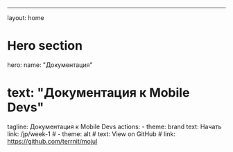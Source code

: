 ---
layout: home

# Hero section
hero:
  name: "Документация"
  # text: "Документация к Mobile Devs"
  tagline: Документация к Mobile Devs
  actions:
    - theme: brand
      text: Начать
      link: /jp/week-1
    # - theme: alt
      # text: View on GitHub
      # link: https://github.com/terrnit/mojul

